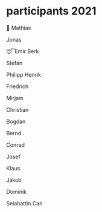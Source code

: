 # participants 2021

:snail: Mathias

Jonas

😴Emir Berk

Stefan

Philipp Henrik

Friedrich

Mirjam

Christian

Bogdan

Bernd

Conrad

Josef

Klaus

Jakob

Dominik

Selahattin Can
